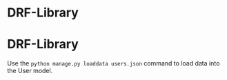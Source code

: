 # DRF-Library
# DRF-Library


Use the `python manage.py loaddata users.json` command to load data into the User model.